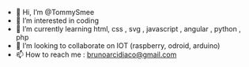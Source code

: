 - 👋 Hi, I’m @TommySmee
- 👀 I’m interested in coding 
- 🌱 I’m currently learning html, css , svg , javascript , angular , python , php
- 💞️ I’m looking to collaborate on IOT (raspberry, odroid, arduino) 
- 📫 How to reach me : brunoarcidiaco@gmail.com

<!---
TommySmee/TommySmee is a ✨ special ✨ repository because its `README.md` (this file) appears on your GitHub profile.
You can click the Preview link to take a look at your changes.
--->
